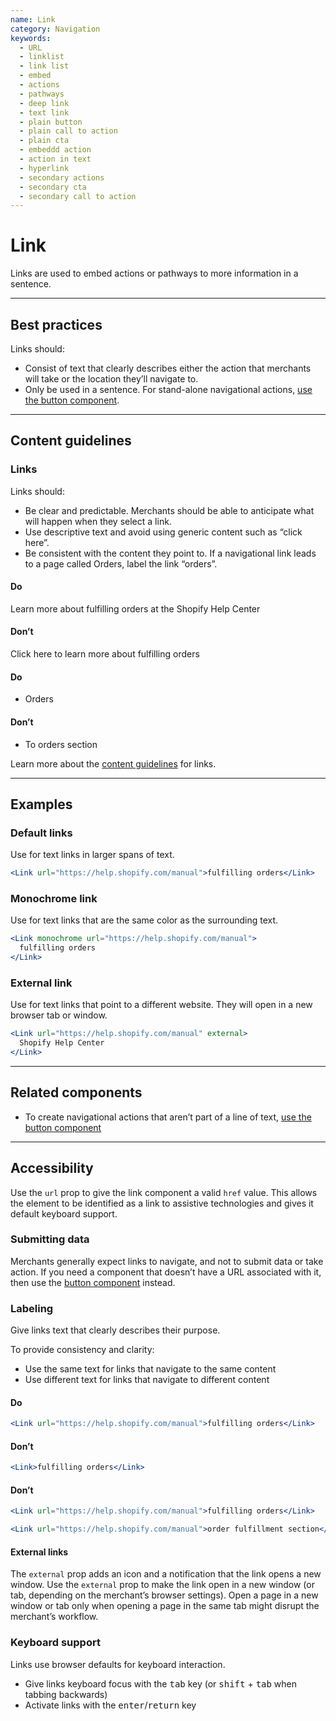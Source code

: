 ```yaml
---
name: Link
category: Navigation
keywords:
  - URL
  - linklist
  - link list
  - embed
  - actions
  - pathways
  - deep link
  - text link
  - plain button
  - plain call to action
  - plain cta
  - embeddd action
  - action in text
  - hyperlink
  - secondary actions
  - secondary cta
  - secondary call to action
---
```


# Link

Links are used to embed actions or pathways to more information in a sentence.

---

## Best practices

Links should:

- Consist of text that clearly describes either the action that merchants will take or the location they’ll navigate to.
- Only be used in a sentence. For stand-alone navigational actions, [use the button component](/components/actions/button).

---

## Content guidelines

### Links

Links should:

- Be clear and predictable. Merchants should be able to anticipate what will happen when they select a link.
- Use descriptive text and avoid using generic content such as “click here”.
- Be consistent with the content they point to. If a navigational link leads to a page called Orders, label the link “orders”.

<!-- usageblock -->

#### Do

Learn more about <a>fulfilling orders</a> at the Shopify Help Center

#### Don’t

<a>Click here</a> to learn more about fulfilling orders

<!-- end -->

<!-- usagelist -->

#### Do

- Orders

#### Don’t

- To orders section

<!-- end -->

Learn more about the [content guidelines](/content/actionable-language#section-buttons) for links.

---

## Examples

### Default links

Use for text links in larger spans of text.

```jsx
<Link url="https://help.shopify.com/manual">fulfilling orders</Link>
```

### Monochrome link

Use for text links that are the same color as the surrounding text.

```jsx
<Link monochrome url="https://help.shopify.com/manual">
  fulfilling orders
</Link>
```

### External link

Use for text links that point to a different website. They will open in a new browser tab or window.

```jsx
<Link url="https://help.shopify.com/manual" external>
  Shopify Help Center
</Link>
```

---

## Related components

- To create navigational actions that aren’t part of a line of text, [use the button component](/components/actions/button)

---

## Accessibility

<!-- content-for: web -->

Use the `url` prop to give the link component a valid `href` value. This allows the element to be identified as a link to assistive technologies and gives it default keyboard support.

### Submitting data

Merchants generally expect links to navigate, and not to submit data or take action. If you need a component that doesn’t have a URL associated with it, then use the [button component](/components/actions/button) instead.

### Labeling

Give links text that clearly describes their purpose.

To provide consistency and clarity:

- Use the same text for links that navigate to the same content
- Use different text for links that navigate to different content

<!-- usageblock -->

#### Do

```jsx
<Link url="https://help.shopify.com/manual">fulfilling orders</Link>
```

#### Don’t

```jsx
<Link>fulfilling orders</Link>
```

#### Don’t

```jsx
<Link url="https://help.shopify.com/manual">fulfilling orders</Link>
```

```jsx
<Link url="https://help.shopify.com/manual">order fulfillment section</Link>
```

<!-- end -->

#### External links

The `external` prop adds an icon and a notification that the link opens a new window. Use the `external` prop to make the link open in a new window (or tab, depending on the merchant’s browser settings). Open a page in a new window or tab only when opening a page in the same tab might disrupt the merchant’s workflow.

### Keyboard support

Links use browser defaults for keyboard interaction.

- Give links keyboard focus with the <kbd>tab</kbd> key (or <kbd>shift</kbd> + <kbd>tab</kbd> when tabbing backwards)
- Activate links with the <kbd>enter</kbd>/<kbd>return</kbd> key

<!-- /content-for -->
